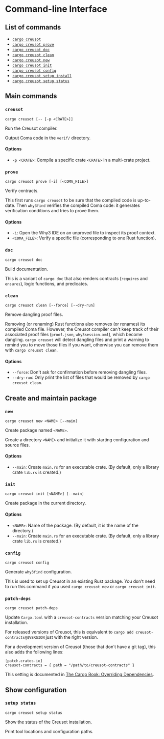 # Command-line Interface

## List of commands

- [`cargo creusot`](#creusot)
- [`cargo creusot prove`](#prove)
- [`cargo creusot doc`](#doc)
- [`cargo creusot clean`](#clean)
- [`cargo creusot new`](#new)
- [`cargo creusot init`](#init)
- [`cargo creusot config`](#config)
- [`cargo creusot setup install`](#setup-install)
- [`cargo creusot setup status`](#setup-status)

## Main commands

### `creusot`

```
cargo creusot [-- [-p <CRATE>]]
```

Run the Creusot compiler.

Output Coma code in the `verif/` directory.

#### Options

- `-p <CRATE>`: Compile a specific crate `<CRATE>` in a multi-crate project.

### `prove`

```
cargo creusot prove [-i] [<COMA_FILE>]
```

Verify contracts.

This first runs `cargo creusot` to be sure that the compiled code is up-to-date.
Then `why3find` verifies the compiled Coma code: it generates verification conditions
and tries to prove them.

#### Options

- `-i`: Open the Why3 IDE on an unproved file to inspect its proof context.
- `<COMA_FILE>`: Verify a specific file (corresponding to one Rust function).

### `doc`

```
cargo creusot doc
```

Build documentation.

This is a variant of `cargo doc` that also renders contracts (`requires` and `ensures`), logic functions, and predicates.


### `clean`

```
cargo creusot clean [--force] [--dry-run]
```

Remove dangling proof files.

Removing (or renaming) Rust functions also removes (or renames) its compiled Coma file.
However, the Creusot compiler can't keep track of their associated proof files (`proof.json`, `why3session.xml`), which become dangling.
`cargo creusot` will detect dangling files and print a warning to remind you to move those files if you want,
otherwise you can remove them with `cargo creusot clean`.

#### Options

- `--force`: Don't ask for confirmation before removing dangling files.
- `--dry-run`: Only print the list of files that would be removed by `cargo creusot clean`.

## Create and maintain package

### `new`

```
cargo creusot new <NAME> [--main]
```

Create package named `<NAME>`.

Create a directory `<NAME>` and initialize it with starting configuration and source files.

#### Options

- `--main`: Create `main.rs` for an executable crate. (By default, only a library crate `lib.rs` is created.)

### `init`

```
cargo creusot init [<NAME>] [--main]
```

Create package in the current directory.

#### Options

- `<NAME>`: Name of the package. (By default, it is the name of the directory.)
- `--main`: Create `main.rs` for an executable crate. (By default, only a library crate `lib.rs` is created.)

### `config`

```
cargo creusot config
```

Generate `why3find` configuration.

This is used to set up Creusot in an existing Rust package.
You don't need to run this command if you used `cargo creusot new` or `cargo creusot init`.

### `patch-deps`

```
cargo creusot patch-deps
```

Update `Cargo.toml` with a `creusot-contracts` version matching your Creusot installation.

For released versions of Creusot, this is equivalent to `cargo add creusot-contracts@$VERSION` just with the right version.

For a development version of Creusot (those that don't have a git tag), this also adds the following lines:

```
[patch.crates-io]
creusot-contracts = { path = "/path/to/creusot-contracts" }
```

This setting is documented in [The Cargo Book: Overriding Dependencies](https://doc.rust-lang.org/cargo/reference/overriding-dependencies.html).

## Show configuration

### `setup status`

```
cargo creusot setup status
```

Show the status of the Creusot installation.

Print tool locations and configuration paths.
